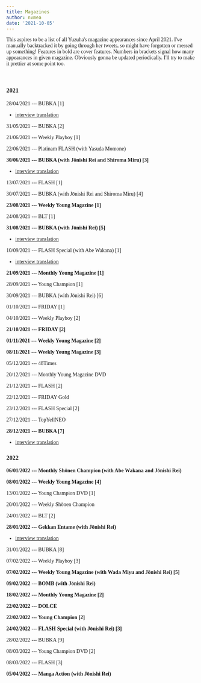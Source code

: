 ```yaml
---
title: Magazines
author: nvmea
date: '2021-10-05'
---
```


<style type="text/css">
  body{
  font-family: Roboto Serif;
}
</style>

This aspires to be a list of all Yuzuha's magazine appearances since April 2021. I've manually backtracked it by going through her tweets, so might have forgotten or messed up something! Features in bold are cover features. Numbers in brackets signal how many appearances in given magazine. Obviously gonna be updated periodically. I'll try to make it prettier at some point too.

<br>

### 2021

28/04/2021 --- BUBKA \[1\]

-   [interview translation](https://stanyuzu.netlify.app/post/2021-04-27-bubka-may-interview-translation/)

31/05/2021 --- BUBKA \[2\]

21/06/2021 --- Weekly Playboy \[1\]

22/06/2021 --- Platinam FLASH (with Yasuda Momone)

**30/06/2021 --- BUBKA (with Jōnishi Rei and Shiroma Miru) \[3\]**

-   [interview translation](https://stanyuzu.netlify.app/post/2021-06-30-bubka-july-interview-translation-with-miru-and-rei/)

13/07/2021 --- FLASH \[1\]

30/07/2021 --- BUBKA (with Jōnishi Rei and Shiroma Miru) \[4\]

**23/08/2021 --- Weekly Young Magazine \[1\]**

24/08/2021 --- BLT \[1\]

**31/08/2021 --- BUBKA (with Jōnishi Rei) \[5\]**

-   [interview translation](https://stanyuzu.netlify.app/post/2021-09-02-bubka-september-interview-translation-with-rei/)

10/09/2021 --- FLASH Special (with Abe Wakana) \[1\]

-   [interview translation](https://stanyuzu.netlify.app/post/2021-09-10-flash-september-interview-translation-with-wakapon/)

**21/09/2021 --- Monthly Young Magazine [1]**

28/09/2021 --- Young Champion \[1\]

30/09/2021 --- BUBKA (with Jōnishi Rei) \[6\]

01/10/2021 --- FRIDAY \[1\]

04/10/2021 --- Weekly Playboy \[2\]

**21/10/2021 --- FRIDAY \[2\]**

**01/11/2021 --- Weekly Young Magazine \[2\]**

**08/11/2021 --- Weekly Young Magazine \[3\]**

05/12/2021 --- 48Times

20/12/2021 --- Monthly Young Magazine DVD

21/12/2021 --- FLASH \[2\]

22/12/2021 --- FRIDAY Gold

23/12/2021 --- FLASH Special \[2\]

27/12/2021 --- TopYellNEO

**28/12/2021 --- BUBKA \[7\]**

-   [interview translation](https://stanyuzu.netlify.app/post/2021-12-28-bubka-december-interview-translation/)

### 2022

**06/01/2022 --- Monthly Shōnen Champion (with Abe Wakana and Jōnishi Rei)**

**08/01/2022 --- Weekly Young Magazine \[4\]**

13/01/2022 --- Young Champion DVD [1]

20/01/2022 --- Weekly Shōnen Champion

24/01/2022 --- BLT \[2\]

**28/01/2022 --- Gekkan Entame (with Jōnishi Rei)**

-   [interview translation](https://stanyuzu.netlify.app/post/2022-01-31-gekkan-entame-january-interview-translation-with-rei/)

31/01/2022 --- BUBKA \[8\]

07/02/2022 --- Weekly Playboy \[3\]

**07/02/2022 --- Weekly Young Magazine (with Wada Miyu and Jōnishi Rei) \[5\]**

**09/02/2022 --- BOMB (with Jōnishi Rei)**

**18/02/2022 --- Monthly Young Magazine [2]**

**22/02/2022 --- DOLCE**

**22/02/2022 --- Young Champion \[2\]**

**24/02/2022 --- FLASH Special (with Jōnishi Rei) \[3\]**

28/02/2022 --- BUBKA \[9\]

08/03/2022 --- Young Champion DVD [2]

08/03/2022 --- FLASH [3]

**05/04/2022 --- Manga Action (with Jōnishi Rei)**

